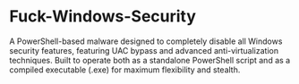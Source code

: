 # Fuck-Windows-Security
A PowerShell-based malware designed to completely disable all Windows security features, featuring UAC bypass and advanced anti-virtualization techniques. Built to operate both as a standalone PowerShell script and as a compiled executable (.exe) for maximum flexibility and stealth.
